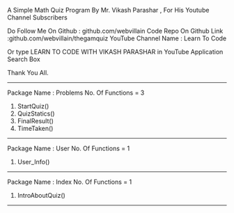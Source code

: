 A Simple Math Quiz Program By Mr. Vikash Parashar , For His Youtube Channel Subscribers


Do Follow Me On Github : github.com/webvillain
Code Repo On Github Link :github.com/webvillain/thegamquiz
YouTube Channel Name  : Learn To Code

Or type LEARN TO CODE WITH VIKASH PARASHAR in YouTube Application Search Box



Thank You All.



---------------------------------------


Package Name : Problems 
No. Of Functions = 3

1. StartQuiz()
2. QuizStatics()
3. FinalResult()
4. TimeTaken()


------------------------------------------


 Package Name : User
No. Of Functions = 1

1. User_Info()


------------------------------------------


Package Name : Index 
No. Of Functions = 1

1. IntroAboutQuiz()


------------------------------------------
